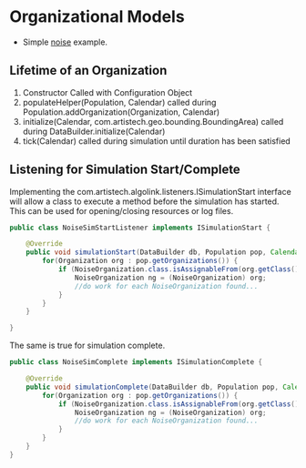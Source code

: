 # Organizational Models

- Simple [noise](noise) example.

## Lifetime of an Organization

1. Constructor Called with Configuration Object
2. populateHelper(Population, Calendar) called during Population.addOrganization(Organization, Calendar)
3. initialize(Calendar, com.artistech.geo.bounding.BoundingArea) called during DataBuilder.initialize(Calendar)
4. tick(Calendar) called during simulation until duration has been satisfied

## Listening for Simulation Start/Complete

Implementing the com.artistech.algolink.listeners.ISimulationStart interface will allow a class to execute a method before the simulation has started. This can be used for opening/closing resources or log files.

```java
public class NoiseSimStartListener implements ISimulationStart {

    @Override
    public void simulationStart(DataBuilder db, Population pop, Calendar time) {
        for(Organization org : pop.getOrganizations()) {
            if (NoiseOrganization.class.isAssignableFrom(org.getClass())) {
                NoiseOrganization ng = (NoiseOrganization) org;
                //do work for each NoiseOrganization found...
            }
        }
    }

}
```

The same is true for simulation complete.

```java
public class NoiseSimComplete implements ISimulationComplete {

    @Override
    public void simulationComplete(DataBuilder db, Population pop, Calendar time) {
        for(Organization org : pop.getOrganizations()) {
            if (NoiseOrganization.class.isAssignableFrom(org.getClass())) {
                NoiseOrganization ng = (NoiseOrganization) org;
                //do work for each NoiseOrganization found...
            }
        }
    }
}
```
